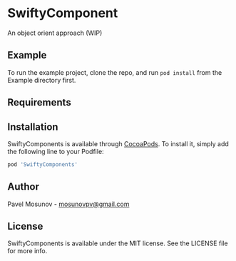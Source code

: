 # SwiftyComponent
An object orient approach (WIP)

## Example

To run the example project, clone the repo, and run `pod install` from the Example directory first.

## Requirements

## Installation

SwiftyComponents is available through [CocoaPods](https://cocoapods.org). To install
it, simply add the following line to your Podfile:

```ruby
pod 'SwiftyComponents'
```

## Author

Pavel Mosunov - mosunovpv@gmail.com

## License

SwiftyComponents is available under the MIT license. See the LICENSE file for more info.
